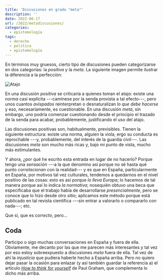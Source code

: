 ```yaml
---
title: 'Discusiones en grado "meta"'
description: ''
date: 2022-06-17
url: /2022/metadiscusiones/
categories:
  - epistemología
tags:
  - derecho
  - política
  - epistemología
---
```


En términos muy gruesos, cierto tipo de discusiones pueden categorizarse en dos categorías: la _positiva_ y la _meta_. La siguiente imagen permite ilustrar la diferencia a la perfección:

![Atajo](/images/shortcut.jpg)

En una discusión _positiva_ se criticaría a quienes toman el atajo: existe una _norma_ casí explícita ---camínese por la senda provista a tal efecto---, pero unos cuantos _avispados_ reinterpretan o desnaturalizan _lo que debe hacerse_ y eso, necesariamente, es cuestionable. En una discusión _meta_, sin embargo, uno podría comenzar cuestionando desde el principio el trazado de la senda para acabar, probablemente, justificando el uso del atajo.

Las discusiones positivas son, habitualmente, previsibles. Tienen la siguiente estructura: existe una norma, alguien la viola, ergo su conducta es reprochable ---y, probablemente, del interés de la guardia civil---. Las discusiones _meta_ son mucho más ricas y, bajo mi punto de vista, mucho más estimulantes.

Y ahora, ¿por qué he escrito esta entrada en lugar de no hacerlo? Porque tengo una _sensación_ ---a la que denomino así porque no sé hasta qué punto _correlacionan_ con la realidad--- y es que en España, particularmente en España, por motivos tal vez culturales, tendemos a quedarnos en el nivel positivo de las cosas: esto es así porque _lo lleva Europa_; lo hacemos de tal manera porque así lo indica _la normativa_; nosequién obtuvo una beca que especificaba que el trabajo había de desarrollarse _presencialmente_, pero se conoce que lo hizo desde otro sitio; aplicamos este método porque está publicado en tal revista científica ---sin entrar a valorarlo o compararlo con nada---; etc.

Que sí, que es _correcto_, pero...

## Coda

Participo o sigo muchas conversaciones en España y fuera de ella. Obviamente, me decanto por las que me parecen más interesantes y tal vez por eso estoy sobreexpuesto a discusiones _meta_ fuera de ella. Tal vez de ahí la _injusticia_ que pudiera haberle hecho a España arriba. Pero no quiero dejar pasar la ocasión para enlazar (y así también guardar la referencia a) el artículo
[_How to think for yourself_](http://paulgraham.com/think.html?utm_source=pocket_mylist)
de Paul Graham, que complementa lo dicho más arriba.

